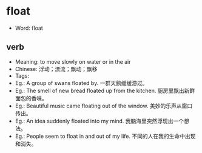 # float

- Word: float

## verb

- Meaning: to move slowly on water or in the air
- Chinese: 浮动；漂流；飘动；飘移
- Tags: 
- Eg.: A group of swans floated by. 一群天鹅缓缓游过。
- Eg.: The smell of new bread floated up from the kitchen. 厨房里飘出新鲜面包的香味。
- Eg.: Beautiful music came floating out of the window. 美妙的乐声从窗口传出。
- Eg.: An idea suddenly floated into my mind. 我脑海里突然浮现出一个想法。
- Eg.: People seem to float in and out of my life. 不同的人在我的生命中出现和消失。

